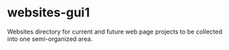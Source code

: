 # websites-gui1

Websites directory for current and future web page projects 
to be collected into one semi-organized area.
